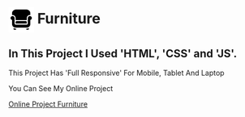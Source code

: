 # <img align="center" src="Images/Icon/icons8-furniture-50.png"> Furniture

## In This Project I Used 'HTML', 'CSS' and 'JS'.

<p>This Project Has 'Full Responsive' For Mobile, Tablet And Laptop</p>

<p>You Can See My Online Project</p>

<a href="(https://mortezabaghfar2005.github.io/Furniture/)">Online Project Furniture</a>

